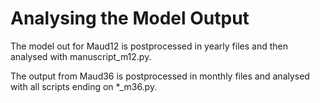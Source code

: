 # Analysing the Model Output

The model out for Maud12 is postprocessed in yearly files and then analysed with manuscript_m12.py.

The output from Maud36 is postprocessed in monthly files and analysed with all scripts ending on *_m36.py.